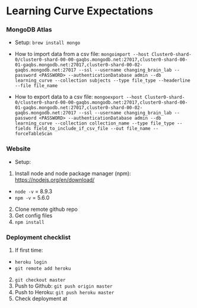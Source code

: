 # Learning Curve Expectations

### MongoDB Atlas

- Setup: `brew install mongo`

- How to import data from a csv file: `mongoimport --host Cluster0-shard-0/cluster0-shard-00-00-gaqbs.mongodb.net:27017,cluster0-shard-00-01-gaqbs.mongodb.net:27017,cluster0-shard-00-02-gaqbs.mongodb.net:27017 --ssl --username changing_brain_lab --password <PASSWORD> --authenticationDatabase admin --db learning_curve --collection subjects --type file_type --headerline --file file_name`

- How to export data to a csv file: `mongoexport --host Cluster0-shard-0/cluster0-shard-00-00-gaqbs.mongodb.net:27017,cluster0-shard-00-01-gaqbs.mongodb.net:27017,cluster0-shard-00-02-gaqbs.mongodb.net:27017 --ssl --username changing_brain_lab --password <PASSWORD> --authenticationDatabase admin --db learning_curve --collection collection_name --type file_type --fields field_to_include_if_csv_file --out file_name --forceTableScan`

### Website

- Setup:

1. Install node and node package manager (npm): https://nodejs.org/en/download/

- `node -v` = 8.9.3
- `npm -v` = 5.6.0

2. Clone remote github repo
3. Get config files
4. `npm install`

### Deployment checklist

1.  If first time:

- `heroku login`
- `git remote add heroku`

2.  `git checkout master`
3.  Push to Github: `git push origin master`
4.  Push to Heroku: `git push heroku master`
5.  Check deployment at
